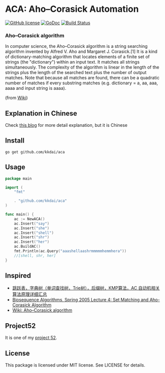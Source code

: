 ACA: Aho–Corasick Automation
==================

[![GitHub license](https://img.shields.io/badge/license-MIT-blue.svg)](https://raw.githubusercontent.com/kkdai/aca/master/LICENSE)  [![GoDoc](https://godoc.org/github.com/kkdai/aca?status.svg)](https://godoc.org/github.com/kkdai/aca)  [![Build Status](https://travis-ci.org/kkdai/aca.svg?branch=master)](https://travis-ci.org/kkdai/aca)


### Aho–Corasick algorithm

In computer science, the Aho–Corasick algorithm is a string searching algorithm invented by Alfred V. Aho and Margaret J. Corasick.[1] It is a kind of dictionary-matching algorithm that locates elements of a finite set of strings (the "dictionary") within an input text. It matches all strings simultaneously. The complexity of the algorithm is linear in the length of the strings plus the length of the searched text plus the number of output matches. Note that because all matches are found, there can be a quadratic number of matches if every substring matches (e.g. dictionary = a, aa, aaa, aaaa and input string is aaaa).

(from [Wiki](https://en.wikipedia.org/wiki/Aho%E2%80%93Corasick_algorithm))

## Explanation in Chinese

Check [this blog](http://www.evanlin.com/about-aca/) for more detail explanation, but it is Chinese
 
Install
---------------
`go get github.com/kkdai/aca`


Usage
---------------

```go
package main

import (
	"fmt"

	. "github.com/kkdai/aca"
)

func main() {
	ac := NewACA()
	ac.Insert("say")
	ac.Insert("she")
	ac.Insert("shell")
	ac.Insert("shr")
	ac.Insert("her")
	ac.BuildAC()
	fmt.Println(ac.Query("aaashellaashrmmmmmhemmhera"))
	//[shell, shr, her]
}
```


Inspired
---------------

- [跳跃表，字典树（单词查找树，Trie树），后缀树，KMP算法，AC 自动机相关算法原理详细汇总](http://blog.csdn.net/zhongwen7710/article/details/39274349)
- [Biosequence Algorithms, Spring 2005 Lecture 4: Set Matching and Aho-Corasick Algorithm](http://www.cs.uku.fi/~kilpelai/BSA05/lectures/slides04.pdf)
- [Wiki: Aho–Corasick algorithm](https://en.wikipedia.org/wiki/Aho%E2%80%93Corasick_algorithm)

Project52
---------------

It is one of my [project 52](https://github.com/kkdai/project52).


License
---------------

This package is licensed under MIT license. See LICENSE for details.

